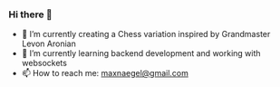 ### Hi there 👋

- 🔭 I’m currently creating a Chess variation inspired by Grandmaster Levon Aronian
- 🌱 I’m currently learning backend development and working with websockets
- 📫 How to reach me: maxnaegel@gmail.com
